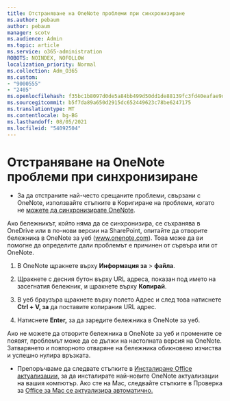 ```yaml
---
title: Отстраняване на OneNote проблеми при синхронизиране
ms.author: pebaum
author: pebaum
manager: scotv
ms.audience: Admin
ms.topic: article
ms.service: o365-administration
ROBOTS: NOINDEX, NOFOLLOW
localization_priority: Normal
ms.collection: Adm_O365
ms.custom:
- "9000555"
- "2405"
ms.openlocfilehash: f35bc1b8097d0de5a84bb499d50dd1de88139fc3fd40eafae9d3f4ad17d84d2a
ms.sourcegitcommit: b5f7da89a650d2915dc652449623c78be6247175
ms.translationtype: MT
ms.contentlocale: bg-BG
ms.lasthandoff: 08/05/2021
ms.locfileid: "54092504"
---
```

# <a name="troubleshoot-onenote-sync-issues"></a>Отстраняване на OneNote проблеми при синхронизиране

* За да отстраните най-често срещаните проблеми, свързани с OneNote, използвайте стъпките в Коригиране на проблеми, когато не [можете да синхронизирате OneNote](https://support.office.com/article/Fix-issues-when-you-can-t-sync-OneNote-299495ef-66d1-448f-90c1-b785a6968d45).

Ако бележникът, който няма да се синхронизира, се съхранява в OneDrive или в по-нови версии на SharePoint, опитайте да отворите бележника в OneNote за уеб (www.onenote.com). Това може да ви помогне да определите дали проблемът е причинен от сървъра или от OneNote.

1. В OneNote щракнете върху **Информация за**  >  **файла**.

2. Щракнете с десния бутон върху URL адреса, показан под името на засегнатия бележник, и щракнете върху **Копирай**.

3. В уеб браузъра щракнете върху полето Адрес и след това натиснете **Ctrl + V, за** да поставите копирания URL адрес.

4. Натиснете **Enter,** за да заредите бележника в OneNote за уеб.

Ако не можете да отворите бележника в OneNote за уеб и промените се появят, проблемът може да се дължи на настолната версия на OneNote. Затварянето и повторното отваряне на бележника обикновено изчиства и успешно нулира връзката.

* Препоръчваме да следвате стъпките в [Инсталиране Office актуализации,](https://support.office.com/article/Install-Office-updates-2ab296f3-7f03-43a2-8e50-46de917611c5) за да инсталирате най-новите OneNote актуализации на вашия компютър. Ако сте на Mac, следвайте стъпките в Проверка за [Office за Mac се актуализира автоматично.](https://support.office.com/article/update-office-for-mac-automatically-bfd1e497-c24d-4754-92ab-910a4074d7c1)